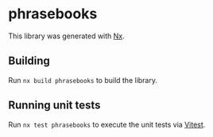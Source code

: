 # phrasebooks

This library was generated with [Nx](https://nx.dev).

## Building

Run `nx build phrasebooks` to build the library.

## Running unit tests

Run `nx test phrasebooks` to execute the unit tests via [Vitest](https://vitest.dev/).
